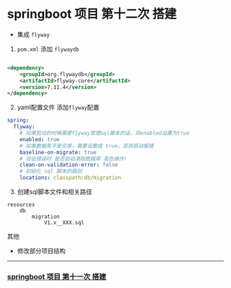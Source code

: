 # springboot 项目 第十二次 搭建

* 集成 `flyway`

1. `pom.xml` 添加 `flywaydb`

```xml

<dependency>
    <groupId>org.flywaydb</groupId>
    <artifactId>flyway-core</artifactId>
    <version>7.11.4</version>
</dependency>
```

2. yaml配置文件 添加`flyway`配置

```yaml
spring:
  flyway:
    # 如果启动的时候需要flyway管理sql脚本的话，将enabled设置为true
    enabled: true
    # 如果数据库不是空表，需要设置成 true，否则启动报错
    baseline-on-migrate: true
    # 验证错误时 是否自动清除数据库 高危操作!
    clean-on-validation-error: false
    # 初始化 sql 脚本的路劲
    locations: classpath:db/migration
```

3. 创建sql脚本文件和相关路径

```path
resources
    db
        migration
            V1.x__XXX.sql
```

其他

+ 修改部分项目结构

---

### [springboot 项目 第十一次 搭建](https://github.com/bujian-self/springboot-demo/blob/main/springboot-exception/HELP.md)
